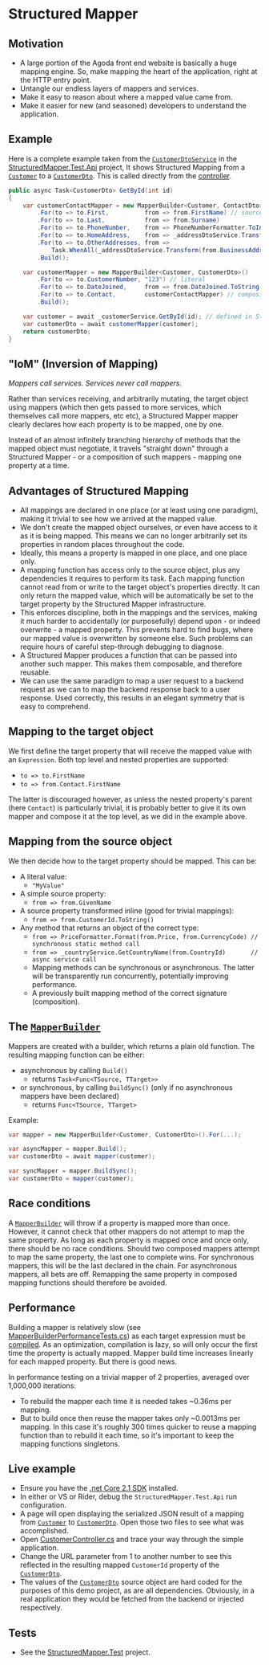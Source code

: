 # Structured Mapper

## Motivation
- A large portion of the Agoda front end website is basically a huge mapping engine. So, make mapping the heart of the application, right at the HTTP entry point.
- Untangle our endless layers of mappers and services.
- Make it easy to reason about where a mapped value came from.
- Make it easier for new (and seasoned) developers to understand the application.

## Example
Here is a complete example taken from the [`CustomerDtoService`](/StructuredMapper.Test.Api/Customers/CustomerDtoService.cs) in the [StructuredMapper.Test.Api](/StructuredMapper.Test.Api) project, It shows Structured Mapping from a [`Customer`](/StructuredMapper.BL/Customers/Customer.cs) to a [`CustomerDto`](/StructuredMapper.Test.Api/Customers/CustomerDto.cs). This is called directly from the [controller](/StructuredMapper.Test.Api/Controllers/CustomersController.cs).

```c#
public async Task<CustomerDto> GetById(int id)
{
    var customerContactMapper = new MapperBuilder<Customer, ContactDto>()
        .For(to => to.First,          from => from.FirstName) // source member access
        .For(to => to.Last,           from => from.Surname)
        .For(to => to.PhoneNumber,    from => PhoneNumberFormatter.ToInternational(from.PhoneNumber, from.HomeAddress.CountryId)) // static method
        .For(to => to.HomeAddress,    from => _addressDtoService.Transform(from.HomeAddress)) // async service call
        .For(to => to.OtherAddresses, from => 
            Task.WhenAll(_addressDtoService.Transform(from.BusinessAddress), _addressDtoService.Transform(from.ShippingAddress)))
        .Build();

    var customerMapper = new MapperBuilder<Customer, CustomerDto>()
        .For(to => to.CustomerNumber, "123") // literal
        .For(to => to.DateJoined,     from => from.DateJoined.ToString(new CultureInfo("th-th"))) // inline transformation
        .For(to => to.Contact,        customerContactMapper) // composition with the mapper above
        .Build();

    var customer = await _customerService.GetById(id); // defined in StructuredMapper.BL
    var customerDto = await customerMapper(customer);
    return customerDto;
}
```

## "IoM" (Inversion of Mapping)
*Mappers call services. Services never call mappers.*
 
Rather than services receiving, and arbitrarily mutating, the target object using mappers (which then gets passed to more services, which themselves call more mappers, etc etc), a Structured Mapper mapper clearly declares how each property is to be mapped, one by one.

Instead of an almost infinitely branching hierarchy of methods that the mapped object must negotiate, it travels "straight down" through a Structured Mapper - or a composition of such mappers - mapping one property at a time.

## Advantages of Structured Mapping
- All mappings are declared in one place (or at least using one paradigm), making it trivial to see how we arrived at the mapped value.
- We don't create the mapped object ourselves, or even have access to it as it is being mapped. This means we can no longer arbitrarily set its properties in random places throughout the code.
- Ideally, this means a property is mapped in one place, and one place only.
- A mapping function has access only to the source object, plus any dependencies it requires to perform its task. Each mapping function cannot read from or write to the target object's properties directly. It can only return the mapped value, which will be automatically be set to the target property by the Structured Mapper infrastructure.
- This enforces discipline, both in the mappings and the services, making it much harder to accidentally (or purposefully) depend upon - or indeed overwrite - a mapped property. This prevents hard to find bugs, where our mapped value is overwritten by someone else. Such problems can require hours of careful step-through debugging to diagnose.
- A Structured Mapper produces a function that can be passed into another such mapper. This makes them composable, and therefore reusable.
- We can use the same paradigm to map a user request to a backend request as we can to map the backend response back to a user response. Used correctly, this results in an elegant symmetry that is easy to comprehend.

## Mapping to the target object
We first define the target property that will receive the mapped value with an `Expression`. Both top level and nested properties are supported:
- `to => to.FirstName`
- `to => from.Contact.FirstName`    

The latter is discouraged however, as unless the nested property's parent (here `Contact`) is particularly trivial, it is probably better to give it its own mapper and compose it at the top level, as we did in the example above.

## Mapping from the source object
We then decide how to the target property should be mapped. This can be:
- A literal value:
    - `"MyValue"`
- A simple source property:
    - `from => from.GivenName`
- A source property transformed inline (good for trivial mappings):
    - `from => from.CustomerId.ToString()`
- Any method that returns an object of the correct type:
    - `from => PriceFormatter.Format(from.Price, from.CurrencyCode) // synchronous static method call`
    - `from => _countryService.GetCountryName(from.CountryId)       // async service call`
    - Mapping methods can be synchronous or asynchronous. The latter will be transparently run concurrently, potentially improving performance.
    - A previously built mapping method of the correct signature (composition).

## The [`MapperBuilder`](/StructuredMapper/MapperBuilder.cs)
Mappers are created with a builder, which returns a plain old function. The resulting mapping function can be either: 
- asynchronous by calling `Build()`
    - returns `Task<Func<TSource, TTarget>>`
- or synchronous, by calling `BuildSync()` (only if no asynchronous mappers have been declared)
    - returns `Func<TSource, TTarget>`

Example:

```c#
var mapper = new MapperBuilder<Customer, CustomerDto>().For(...);

var asyncMapper = mapper.Build();
var customerDto = await mapper(customer);

var syncMapper = mapper.BuildSync();
var customerDto = mapper(customer);
```

## Race conditions
A [`MapperBuilder`](/StructuredMapper/MapperBuilder.cs) will throw if a property is mapped more than once. However, it cannot check that other mappers do not attempt to map the same property. As long as each property is mapped once and once only, there should be no race conditions. Should two composed mappers attempt to map the same property, the last one to complete wins. For synchronous mappers, this will be the last declared in the chain. For asynchronous mappers, all bets are off. Remapping the same property in composed mapping functions should therefore be avoided.
 
## Performance
Building a mapper is relatively slow (see [MapperBuilderPerformanceTests.cs](/StructuredMapper.Test.Performance/MapperBuilderPerformanceTests.cs)) as each target expression must be [compiled](/StructuredMapper/PropertyMapper.cs#L70). As an optimization, compilation is lazy, so will only occur the first time the property is actually mapped. Mapper build time increases linearly for each mapped property. But there is good news.

In performance testing on a trivial mapper of 2 properties, averaged over 1,000,000 iterations:
- To rebuild the mapper each time it is needed takes ~0.36ms per mapping.
- But to build once then reuse the mapper takes only ~0.0013ms per mapping.
In this case it's roughly 300 times quicker to reuse a mapping function than to rebuild it each time, so it's important to keep the mapping functions singletons.

## Live example
- Ensure you have the [.net Core 2.1 SDK](https://www.microsoft.com/net/download/dotnet-core/2.1) installed.
- In either or VS or Rider, debug the `StructuredMapper.Test.Api` run configuration. 
- A page will open displaying the serialized JSON result of a mapping from [`Customer`](/StructuredMapper.BL/Customers/Customer.cs) to [`CustomerDto`](/StructuredMapper.Test.Api/Customers/CustomerDto.cs). Open those two files to see what was accomplished.
- Open [CustomerController.cs](/StructuredMapper/blob/master/StructuredMapper.Test.Api/Controllers/CustomersController.cs) and trace your way through the simple application.
- Change the URL parameter from 1 to another number to see this reflected in the resulting mapped `CustomerId` property of the [`CustomerDto`](/StructuredMapper.Test.Api/Customers/CustomerDto.cs).
- The values of the [`CustomerDto`](/StructuredMapper.Test.Api/Customers/CustomerDto.cs) source object are hard coded for the purposes of this demo project, as are all dependencies. Obviously, in a real application they would be fetched from the backend or injected respectively.

## Tests
- See the [StructuredMapper.Test](/StructuredMapper.Test) project.
